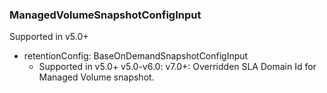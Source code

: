 ### ManagedVolumeSnapshotConfigInput
Supported in v5.0+

- retentionConfig: BaseOnDemandSnapshotConfigInput
  - Supported in v5.0+
v5.0-v6.0:
v7.0+: Overridden SLA Domain Id for Managed Volume snapshot.
